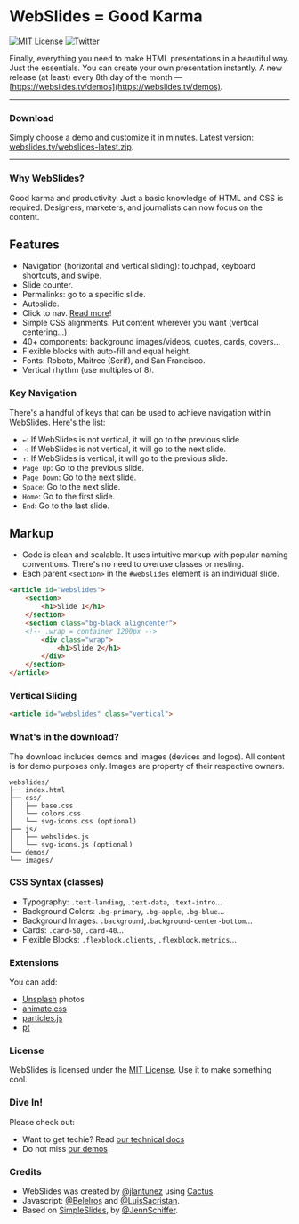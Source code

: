 # WebSlides = Good Karma

[![MIT License](https://img.shields.io/badge/license-MIT-blue.svg)](http://opensource.org/licenses/MIT)
[![Twitter](https://img.shields.io/twitter/url/https/github.com/jlantunez/webslides.svg?style=social)](https://twitter.com/webslides)

Finally, everything you need to make HTML presentations in a beautiful way. Just the essentials. You can create your own presentation instantly. A new release (at least) every 8th day of the month — [https://webslides.tv/demos](https://webslides.tv/demos).

* * *
### Download
Simply choose a demo and customize it in minutes. Latest version: [webslides.tv/webslides-latest.zip](https://webslides.tv/webslides-latest.zip).
* * *


### Why WebSlides?
Good karma and productivity. Just a basic knowledge of HTML and CSS is required. Designers, marketers, and journalists can now focus on the content.

## Features

- Navigation (horizontal and vertical sliding): touchpad, keyboard shortcuts, and swipe.
- Slide counter.
- Permalinks: go to a specific slide.
- Autoslide.
- Click to nav. [Read more](docs/click-to-nav.md)!
- Simple CSS alignments. Put content wherever you want (vertical centering...)
- 40+ components: background images/videos, quotes, cards, covers...
- Flexible blocks with auto-fill and equal height.
- Fonts: Roboto, Maitree (Serif), and San Francisco.
- Vertical rhythm (use multiples of 8).

### Key Navigation

There's a handful of keys that can be used to achieve navigation within WebSlides. Here's the list:

* `←`: If WebSlides is not vertical, it will go to the previous slide.
* `→`: If WebSlides is not vertical, it will go to the next slide.
* `↑`: If WebSlides is vertical, it will go to the previous slide.
* `Page Up`: Go to the previous slide.
* `Page Down`: Go to the next slide.
* `Space`: Go to the next slide.
* `Home`: Go to the first slide.
* `End`: Go to the last slide.

## Markup

- Code is clean and scalable. It uses intuitive markup with popular naming conventions. There's no need to overuse classes or nesting.
- Each parent `<section>` in the `#webslides` element is an individual slide.

```html
<article id="webslides">
    <section>
        <h1>Slide 1</h1>
    </section>
    <section class="bg-black aligncenter">
    <!-- .wrap = container 1200px -->
        <div class="wrap">
            <h1>Slide 2</h1>
        </div>
    </section>
</article>
```

### Vertical Sliding

```html
<article id="webslides" class="vertical">
```

### What's in the download?

The download includes demos and images (devices and logos). 
All content is for demo purposes only. Images are property of their respective owners.

```
webslides/
├── index.html
├── css/
│   ├── base.css
│   └── colors.css
│   └── svg-icons.css (optional)
├── js/
│   ├── webslides.js
│   └── svg-icons.js (optional)
└── demos/
└── images/
```

### CSS Syntax (classes)

- Typography: `.text-landing`, `.text-data`, `.text-intro`...
- Background Colors: `.bg-primary`, `.bg-apple`, `.bg-blue`...
- Background Images: `.background`,`.background-center-bottom`...
- Cards: `.card-50`, `.card-40`...
- Flexible Blocks: `.flexblock.clients`, `.flexblock.metrics`...


### Extensions

You can add:

- [Unsplash](https://unsplash.com) photos
- [animate.css](https://daneden.github.io/animate.css)
- [particles.js](https://github.com/VincentGarreau/particles.js)
- [pt](http://williamngan.github.io/pt/)

### License

WebSlides is licensed under the [MIT License](https://opensource.org/licenses/MIT). 
Use it to make something cool.

### Dive In!

Please check out:

 - Want to get techie? Read [our technical docs](docs/technical.md)
 - Do not miss [our demos](https://webslides.tv/) 
 
### Credits

- WebSlides was created by [@jlantunez](https://twitter.com/jlantunez) using [Cactus](https://github.com/eudicots/Cactus).
- Javascript: [@Belelros](https://twitter.com/Belelros) and [@LuisSacristan](https://twitter.com/luissacristan).
- Based on [SimpleSlides](https://github.com/jennschiffer/SimpleSlides), by [@JennSchiffer](https://twitter.com/jennschiffer).
